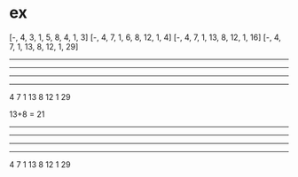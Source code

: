 # ex

[-, 4, 3, 1, 5, 8, 4, 1, 3]
[-, 4, 7, 1, 6, 8, 12, 1, 4]
[-, 4, 7, 1, 13, 8, 12, 1, 16]
[-, 4, 7, 1, 13, 8, 12, 1, 29]




-----------------------------
-------------
-----           -----   
--      --      --      --
4   7   1   13  8   12  1   29

13+8 = 21

-----------------------------
-------------
-----           -----   
--      --      --      --
4   7   1   13  8   12  1   29
